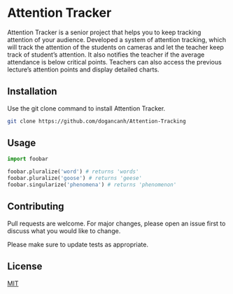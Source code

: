 # Attention Tracker

Attention Tracker is a senior project that helps you to keep tracking attention of your audience. Developed a system of attention tracking, which will track the attention of the students on cameras and let the teacher keep track of student’s attention. It also notifies the teacher if the average attendance is below critical points. Teachers can also access the previous lecture’s attention points and display detailed charts.

## Installation

Use the git clone command to install Attention Tracker.

```bash
git clone https://github.com/dogancanh/Attention-Tracking
```

## Usage

```python
import foobar

foobar.pluralize('word') # returns 'words'
foobar.pluralize('goose') # returns 'geese'
foobar.singularize('phenomena') # returns 'phenomenon'
```

## Contributing
Pull requests are welcome. For major changes, please open an issue first to discuss what you would like to change.

Please make sure to update tests as appropriate.

## License
[MIT](https://choosealicense.com/licenses/mit/)
